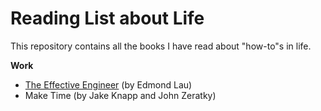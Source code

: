 # Reading List about Life

This repository contains all the books I have read about "how-to"s in life. 

**Work**

* [The Effective Engineer](./The_Effective_Engineer.md) (by Edmond Lau)
* Make Time (by Jake Knapp and John Zeratky)
